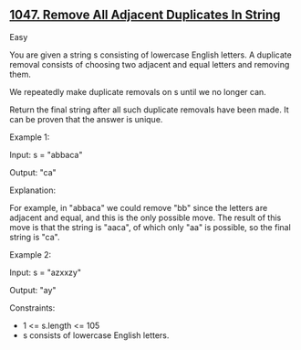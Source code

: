 ## [1047. Remove All Adjacent Duplicates In String](https://leetcode.com/problems/remove-all-adjacent-duplicates-in-string/)

Easy

You are given a string s consisting of lowercase English letters. A duplicate removal consists of choosing two adjacent and equal letters and removing them.

We repeatedly make duplicate removals on s until we no longer can.

Return the final string after all such duplicate removals have been made. It can be proven that the answer is unique. 

Example 1:

Input: s = "abbaca"

Output: "ca"

Explanation: 

For example, in "abbaca" we could remove "bb" since the letters are adjacent and equal, and this is the only possible move.  The result of this move is that the string is "aaca", of which only "aa" is possible, so the final string is "ca".

Example 2:

Input: s = "azxxzy"

Output: "ay"
 
Constraints:

- 1 <= s.length <= 105
- s consists of lowercase English letters.